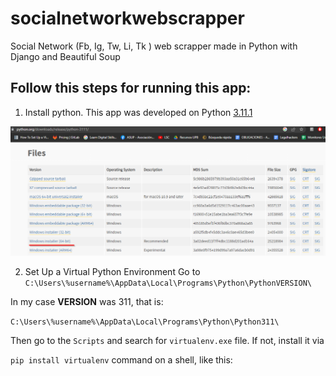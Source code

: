 # socialnetworkwebscrapper

Social Network (Fb, Ig, Tw, Li, Tk ) web scrapper made in Python with Django and Beautiful Soup

## Follow this steps for running this app:

1. Install python. This app was developed on Python [3.11.1]

![1.Python_exe](https://github.com/cardonacoder/socialnetworkwebscrapper/blob/main/README_images/1.Python_exe.png?raw=true)



2. Set Up a Virtual Python Environment
Go to ```C:\Users\%username%\AppData\Local\Programs\Python\PythonVERSION\```

In my case **VERSION** was 311, that is:

```C:\Users\%username%\AppData\Local\Programs\Python\Python311\```

Then go to the ```Scripts``` and search for ```virtualenv.exe``` file. If not, install it via

```pip install virtualenv``` command on a shell, like this:

[3.11.1]:(https://www.python.org/downloads/release/python-3111/)
